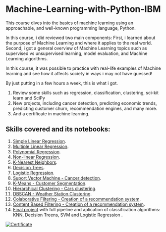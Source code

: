 # Machine-Learning-with-Python-IBM

This course dives into the basics of machine learning using an approachable, and well-known programming language, Python. 

In this course, i did reviewed two main components:
First, i learned about the purpose of Machine Learning and where it applies to the real world. 
Second, i got a general overview of Machine Learning topics such as supervised vs unsupervised learning,  model evaluation, and Machine Learning algorithms. 

In this course, it was possible to practice with real-life examples of Machine learning and see how it affects society in ways i may not have guessed!

By just putting in a few hours a week, this is what i got.
1) Review some skills such as regression, classification, clustering, sci-kit learn and SciPy 
2) New projects, including cancer detection, predicting economic trends, predicting customer churn, recommendation engines, and many more.
3) And a certificate in machine learning.

## Skills covered and its notebooks:

1. [Simple Linear Regression](https://github.com/rwguerra/Machine-Learning-with-Python-IBM/blob/main/%5B1%5D%20-%20ML0101EN-Reg-Simple-Linear-Regression-Co2-py-v1.ipynb).
2. [Multiple Linear Regression](https://github.com/rwguerra/Machine-Learning-with-Python-IBM/blob/main/%5B2%5D%20-%20ML0101EN-Reg-Mulitple-Linear-Regression-Co2-py-v1.ipynb).
3. [Polynomial Regression](https://github.com/rwguerra/Machine-Learning-with-Python-IBM/blob/main/%5B3%5D%20-%20ML0101EN-Reg-Polynomial-Regression-Co2-py-v1.ipynb).
4. [Non-linear Regression](https://github.com/rwguerra/Machine-Learning-with-Python-IBM/blob/main/%5B4%5D%20-%20ML0101EN-Reg-NoneLinearRegression-py-v1.ipynb).
5. [K-Nearest Neighbors](https://github.com/rwguerra/Machine-Learning-with-Python-IBM/blob/main/%5B5%5D%20-%20ML0101EN-Clas-K-Nearest-neighbors-CustCat-py-v1.ipynb).
6. [Decision Trees](https://github.com/rwguerra/Machine-Learning-with-Python-IBM/blob/main/%5B6%5D%20-%20ML0101EN-Clas-Decision-Trees-drug-py-v1.ipynb).
7. [Logistic Regression](https://github.com/rwguerra/Machine-Learning-with-Python-IBM/blob/main/%5B7%5D%20-%20ML0101EN-Clas-Logistic-Reg-churn-py-v1.ipynb).
8. [Suport Vector Machine - Cancer detection](https://github.com/rwguerra/Machine-Learning-with-Python-IBM/blob/main/%5B8%5D%20-%20ML0101EN-Clas-SVM-cancer-py-v1.ipynb).
9. [K-Means - Customer Segmentation](https://github.com/rwguerra/Machine-Learning-with-Python-IBM/blob/main/%5B9%5D%20-%20ML0101EN-Clus-K-Means-Customer-Seg-py-v1.ipynb).
10. [Hierarchical Clustering - Cars clustering](https://github.com/rwguerra/Machine-Learning-with-Python-IBM/blob/main/%5B10%5D%20-%20ML0101EN-Clus-Hierarchical-Cars-py-v1.ipynb).
11. [DBSCAN - Weather Station Clustering](https://github.com/rwguerra/Machine-Learning-with-Python-IBM/blob/main/%5B11%5D%20-%20ML0101EN-Clus-DBSCN-weather-py-v1.ipynb).
12. [Colaborative Filtering - Creation of a recommendation system](https://github.com/rwguerra/Machine-Learning-with-Python-IBM/blob/main/%5B12%5D%20-%20ML0101EN-RecSys-Collaborative-Filtering-movies-py-v1.ipynb).
13. [Content Based Filtering - Creation of a recommendation system](https://github.com/rwguerra/Machine-Learning-with-Python-IBM/blob/main/%5B13%5D%20-%20ML0101EN-RecSys-Content-Based-movies-py-v1.ipynb).
14. [Final project](https://github.com/rwguerra/Machine-Learning-with-Python-IBM/blob/main/%5B13%5D%20-%20ML0101EN-RecSys-Content-Based-movies-py-v1.ipynb) with full pipeline and aplication of classification algorithms: KNN, Decision Treens, SVM and Logistic Regression .

[![Certificate][1]][2]

[1]: https://s3.amazonaws.com/coursera_assets/meta_images/generated/CERTIFICATE_LANDING_PAGE/CERTIFICATE_LANDING_PAGE~WFRB5L4F7QLQ/CERTIFICATE_LANDING_PAGE~WFRB5L4F7QLQ.jpeg
[2]: https://coursera.org/share/72c9d2bfeeca40b588ddacdf21385d20
